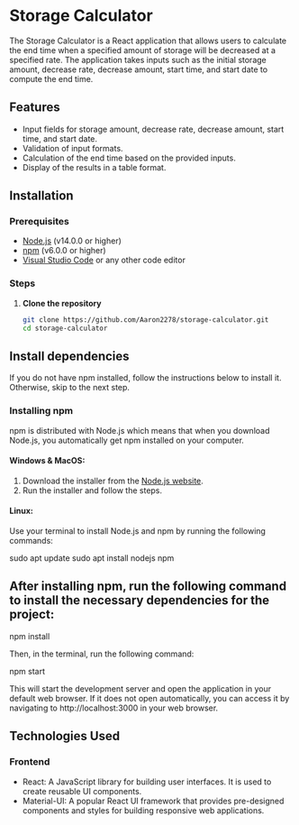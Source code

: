# Storage Calculator

The Storage Calculator is a React application that allows users to calculate the end time when a specified amount of storage will be decreased at a specified rate. The application takes inputs such as the initial storage amount, decrease rate, decrease amount, start time, and start date to compute the end time.

## Features

- Input fields for storage amount, decrease rate, decrease amount, start time, and start date.
- Validation of input formats.
- Calculation of the end time based on the provided inputs.
- Display of the results in a table format.

## Installation

### Prerequisites

- [Node.js](https://nodejs.org/) (v14.0.0 or higher)
- [npm](https://www.npmjs.com/) (v6.0.0 or higher)
- [Visual Studio Code](https://code.visualstudio.com/) or any other code editor

### Steps

1. **Clone the repository**

   ```bash
   git clone https://github.com/Aaron2278/storage-calculator.git
   cd storage-calculator

## Install dependencies

If you do not have npm installed, follow the instructions below to install it. Otherwise, skip to the next step.

### Installing npm

npm is distributed with Node.js which means that when you download Node.js, you automatically get npm installed on your computer.

#### Windows & MacOS:

1. Download the installer from the [Node.js website](https://nodejs.org/).
2. Run the installer and follow the steps.

#### Linux:

Use your terminal to install Node.js and npm by running the following commands:

sudo apt update
sudo apt install nodejs npm

## After installing npm, run the following command to install the necessary dependencies for the project:

npm install

Then, in the terminal, run the following command:

npm start

This will start the development server and open the application in your default web browser. If it does not open automatically, you can access it by navigating to http://localhost:3000 in your web browser.

## Technologies Used
### Frontend
* React: A JavaScript library for building user interfaces. It is used to create reusable UI components.
* Material-UI: A popular React UI framework that provides pre-designed components and styles for building responsive web applications.
